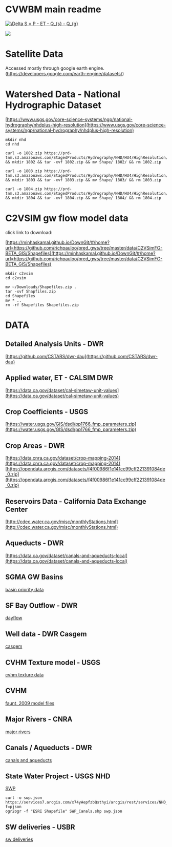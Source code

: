# CVWBM main readme

<a href="https://www.codecogs.com/eqnedit.php?latex=\Delta&space;S&space;=&space;P&space;-&space;ET&space;-&space;Q_{s}&space;-&space;Q_{g}" target="_blank"><img src="https://latex.codecogs.com/gif.latex?\Delta&space;S&space;=&space;P&space;-&space;ET&space;-&space;Q_{s}&space;-&space;Q_{g}" title="\Delta S = P - ET - Q_{s} - Q_{g}" /></a>

[![](https://ca.water.usgs.gov/projects/central-valley/images/ca3449_cover1.png)](#)

# Satellite Data
Accessed mostly through google earth engine. (https://developers.google.com/earth-engine/datasets/)

# Watershed Data - National Hydrographic Dataset 
[https://www.usgs.gov/core-science-systems/ngp/national-hydrography/nhdplus-high-resolution](https://www.usgs.gov/core-science-systems/ngp/national-hydrography/nhdplus-high-resolution)
```
mkdir nhd
cd nhd

curl -o 1802.zip https://prd-tnm.s3.amazonaws.com/StagedProducts/Hydrography/NHD/HU4/HighResolution/Shape/NHD_H_1802_HU4_Shape.zip && mkdir 1802 && tar -xvf 1802.zip && mv Shape/ 1802/ && rm 1802.zip

curl -o 1803.zip https://prd-tnm.s3.amazonaws.com/StagedProducts/Hydrography/NHD/HU4/HighResolution/Shape/NHD_H_1803_HU4_Shape.zip && mkdir 1803 && tar -xvf 1803.zip && mv Shape/ 1803/ && rm 1803.zip

curl -o 1804.zip https://prd-tnm.s3.amazonaws.com/StagedProducts/Hydrography/NHD/HU4/HighResolution/Shape/NHD_H_1804_HU4_Shape.zip && mkdir 1804 && tar -xvf 1804.zip && mv Shape/ 1804/ && rm 1804.zip

```

# C2VSIM gw flow model data

click link to download:

[https://minhaskamal.github.io/DownGit/#/home?url=https://github.com/richpauloo/pred_gws/tree/master/data/C2VSimFG-BETA_GIS/Shapefiles](https://minhaskamal.github.io/DownGit/#/home?url=https://github.com/richpauloo/pred_gws/tree/master/data/C2VSimFG-BETA_GIS/Shapefiles)

```
mkdir c2vsim
cd c2vsim

mv ~/Downloads/Shapefiles.zip .
tar -xvf Shapfiles.zip
cd Shapefiles
mv * ..
rm -rf Shapefiles Shapefiles.zip

```

# DATA

## Detailed Analysis Units - DWR
[https://github.com/CSTARS/dwr-dau](https://github.com/CSTARS/dwr-dau)

## Applied water, ET - CALSIM DWR
[https://data.ca.gov/dataset/cal-simetaw-unit-values](https://data.ca.gov/dataset/cal-simetaw-unit-values)

## Crop Coefficients - USGS
[https://water.usgs.gov/GIS/dsdl/pp1766_fmp_parameters.zip](https://water.usgs.gov/GIS/dsdl/pp1766_fmp_parameters.zip)

## Crop Areas - DWR
[https://data.cnra.ca.gov/dataset/crop-mapping-2014](https://data.cnra.ca.gov/dataset/crop-mapping-2014)
[https://opendata.arcgis.com/datasets/f4f00986f1e141cc99cff221391084de_0.zip](https://opendata.arcgis.com/datasets/f4f00986f1e141cc99cff221391084de_0.zip)

## Reservoirs Data - California Data Exchange Center
[http://cdec.water.ca.gov/misc/monthlyStations.html](http://cdec.water.ca.gov/misc/monthlyStations.html) 

## Aqueducts - DWR 
[https://data.ca.gov/dataset/canals-and-aqueducts-local](https://data.ca.gov/dataset/canals-and-aqueducts-local)

## SGMA GW Basins 
[basin priority data](https://data.cnra.ca.gov/dataset/sgma-basin-prioritization-2018/resource/7bfe794b-b64e-46ee-9d7f-2ca9593cfee2)

## SF Bay Outflow - DWR
[dayflow](https://water.ca.gov/Programs/Environmental-Services/Compliance-Monitoring-And-Assessment/Dayflow-Data)

## Well data - DWR Casgem 
[casgem](https://data.cnra.ca.gov/dataset/periodic-groundwater-level-measurements)

## CVHM Texture model - USGS
[cvhm texture data](https://ca.water.usgs.gov/projects/central-valley/well-log-texture.xls)

## CVHM
[faunt, 2009 model files](https://water.usgs.gov/GIS/dsdl/gwmodels/PP2009-1766/model.zip)

## Major Rivers - CNRA
[major rivers](https://data.cnra.ca.gov/dataset/national-hydrography-dataset-nhd/resource/510abd22-f63b-4981-a17e-3c76cec5fa18)

## Canals / Aqueducts - DWR
[canals and aqueducts](http://atlas-dwr.opendata.arcgis.com/datasets/b788fb2628844f54b92e46dac5bb7229_0)

## State Water Project - USGS NHD
[SWP](https://services7.arcgis.com/x74yAepfzbQsthyi/arcgis/rest/services/NHD_SWP_Aqueduct/FeatureServer/0?f=pjson)
```
curl -o swp.json https://services7.arcgis.com/x74yAepfzbQsthyi/arcgis/rest/services/NHD_SWP_Aqueduct/FeatureServer/0?f=pjson 
ogr2ogr -f "ESRI Shapefile" SWP_Canals.shp swp.json
```

## SW deliveries - USBR
[sw deliveries](https://www.usbr.gov/mp/cvo/deliv.html)